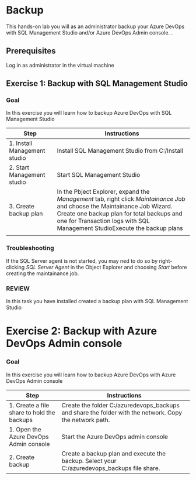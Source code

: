 # Backup

This hands-on lab you will as an administrator backup your Azure DevOps with SQL Management Studio and/or Azure DevOps Admin console.  .

## Prerequisites

Log in as administrator in the virtual machine 

## Exercise 1: Backup with SQL Management Studio

### Goal 
In this exercise you will learn how to backup Azure DevOps with SQL Management Studio 

| Step | Instructions |
| --- | --- |
| 1. Install Management studio | Install SQL Management Studio from C:/Install |
| 2. Start Management studio | Start SQL Management Studio |
| 3. Create backup plan | In the Pbject Explorer, expand the *Management* tab, right click *Maintainance Job* and choose the Maintainance Job Wizard. Create one backup plan for total backups and one for Transaction logs with SQL Management StudioExecute the backup plans |
| |   |

### Troubleshooting

If the SQL Server agent is not started, you may ned to do so by right-clicking *SQL Server Agent* in the Object Explorer and choosing *Start* before creating the maintainance job.

### REVIEW 
In this task you have installed created a backup plan with SQL Management Studio 

# Exercise 2: Backup with Azure DevOps Admin console

### Goal 
In this exercise you will learn how to backup Azure DevOps with Azure DevOps Admin console 

| Step | Instructions |
| --- | --- |
| 1. Create a file share to hold the backups | Create the folder C:/azuredevops_backups and share the folder with the network. Copy the network path. |
| 1. Open the Azure DevOps Admin console | Start the Azure DevOps admin console |
| 2. Create backup | Create a backup plan and execute the backup. Select your C:/azuredevops_backups file share. |

